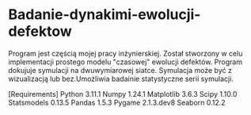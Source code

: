 # Badanie-dynakimi-ewolucji-defektow

Program jest częścią mojej pracy inżynierskiej. Został stworzony w celu implementacji prostego modelu "czasowej" ewolucji defektów. Program dokujuje symulacji na dwuwymiarowej siatce. Symulacja może być z wizualizacją lub bez.Umożliwia badainie statystyczne serii symulacji.

[Requirements]
Python 3.11.1
Numpy 1.24.1
Matplotlib 3.6.3
Scipy 1.10.0
Statsmodels 0.13.5
Pandas 1.5.3
Pygame 2.1.3.dev8
Seaborn 0.12.2
